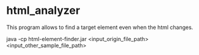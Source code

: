 html_analyzer
=======================

This program allows to find a target element even when the html changes.

java -cp html-element-finder.jar <input_origin_file_path> <input_other_sample_file_path>